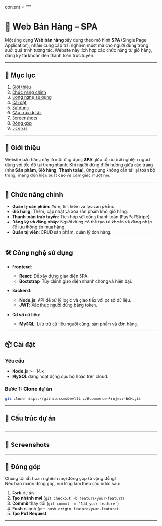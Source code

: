 content = """
# 🛒 **Web Bán Hàng – SPA**

Một ứng dụng **Web bán hàng** xây dựng theo mô hình **SPA** (Single Page Application), nhằm cung cấp trải nghiệm mượt mà cho người dùng trong suốt quá trình tương tác. Website này tích hợp các chức năng từ giỏ hàng, đăng ký tài khoản đến thanh toán trực tuyến.

---

## 🚀 **Mục lục**

1. [Giới thiệu](#giới-thiệu)  
2. [Chức năng chính](#chức-năng-chính)  
3. [Công nghệ sử dụng](#công-nghệ-sử-dụng)  
4. [Cài đặt](#cài-đặt)  
5. [Sử dụng](#sử-dụng)  
6. [Cấu trúc dự án](#cấu-trúc-dự-án)  
7. [Screenshots](#screenshots)  
8. [Đóng góp](#đóng-góp)  
9. [License](#license)  

---

## 📖 **Giới thiệu**

Website bán hàng này là một ứng dụng **SPA** giúp tối ưu trải nghiệm người dùng với tốc độ tải trang nhanh. Khi người dùng điều hướng giữa các trang (như **Sản phẩm**, **Giỏ hàng**, **Thanh toán**), ứng dụng không cần tải lại toàn bộ trang, mang đến hiệu suất cao và cảm giác mượt mà.  

---

## 🔑 **Chức năng chính**

- **Quản lý sản phẩm**: Xem, tìm kiếm và lọc sản phẩm.  
- **Giỏ hàng**: Thêm, cập nhật và xóa sản phẩm khỏi giỏ hàng.  
- **Thanh toán trực tuyến**: Tích hợp với cổng thanh toán (PayPal/Stripe).  
- **Đăng ký và đăng nhập**: Người dùng có thể tạo tài khoản và đăng nhập để lưu thông tin mua hàng.  
- **Quản trị viên**: CRUD sản phẩm, quản lý đơn hàng.  

---

## 🛠️ **Công nghệ sử dụng**

- **Frontend**:  
  - **React**: Để xây dựng giao diện SPA.  
  - **Bootstrap**: Tùy chỉnh giao diện nhanh chóng và hiện đại.

- **Backend**:  
  - **Node.js**: API để xử lý logic và giao tiếp với cơ sở dữ liệu.  
  - **JWT**: Xác thực người dùng bằng token.  

- **Cơ sở dữ liệu**:  
  - **MySQL**: Lưu trữ dữ liệu người dùng, sản phẩm và đơn hàng.  

---

## 📦 **Cài đặt**

### Yêu cầu
- **Node.js** >= 14.x  
- **MySQL** đang hoạt động cục bộ hoặc trên cloud.  

### Bước 1: Clone dự án
```bash
git clone https://github.com/Devllihc/Ecommerce-Project-BCH.git
```
---
## 📂 **Cấu trúc dự án**

```bash

```
---
## 📸 **Screenshots**
---
## 🤝 **Đóng góp**

Chúng tôi rất hoan nghênh mọi đóng góp từ cộng đồng!  
Nếu bạn muốn đóng góp, vui lòng làm theo các bước sau:

1. **Fork** dự án  
2. **Tạo nhánh mới** (`git checkout -b feature/your-feature`)  
3. **Commit** thay đổi (`git commit -m 'Add your feature'`)  
4. **Push** nhánh (`git push origin feature/your-feature`)  
5. **Tạo Pull Request**  
---